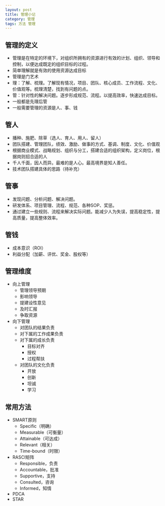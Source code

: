 ```yaml
---
layout: post
title: 管理小记
category: 管理
tags: 方法 管理
---
```


## 管理的定义
- 管理是在特定的环境下，对组织所拥有的资源进行有效的计划、组织、领导和控制，以便达成既定的组织目标的过程。
- 简单理解就是有效的使用资源达成目标
- 管理是门艺术
- 理：了解、梳理。了解现有情况，项目、团队、核心成员、工作流程、文化、价值观等。梳理清楚，找到有问题的点。
- 管：针对性的解决问题。逐步形成规范、流程。以提高效率，快速达成目标。
- 一般都是先理后管
- 一般需要管理的资源是人、事、钱

## 管人
- 播种、施肥、除草（选人、育人、用人、留人）
- 团队搭建、管理团队，绩效、激励、做事的方式、基调、制度、文化、价值观
- 根据商业模式、战略规划、组织与分工，搭建合适的组织架构，定义岗位，根据岗则招合适的人
- 千人千面，因人而异。最难的是人心。最高境界是知人善任。
- 技术团队搭建具体的思路（待补充）


## 管事
- 发现问题、分析问题、解决问题。
- 研发体系、项目管理、流程、规范、各种SOP、奖惩。
- 通过建立一些规则、流程来解决实际问题。能减少人为失误，提高稳定性，提高质量，提高整体效率。

## 管钱
- 成本意识（ROI）
- 利益分配（加薪、评优、奖金、股权等）


## 管理维度
- 向上管理
    - 管理领导预期
    - 影响领导
    - 提建设性意见
    - 及时汇报
    - 争取资源
- 向下管理
    - 对团队的结果负责
    - 对下属的工作成果负责
    - 对下属的成长负责
        - 目标对齐
        - 授权
        - 过程帮扶
    - 对团队的文化负责
        - 开放
        - 创新
        - 坦诚
        - 学习
 
## 常用方法
- SMART原则
    - Specific（明确）
    - Measurable（可衡量）
    - Attainable（可达成）
    - Relevant（相关）
    - Time-bound（时限）
- RASCI矩阵
    - Responsible，负责
    - Accountable，批准
    - Supportive，支持
    - Consulted，咨询
    - Informed，知情
- PDCA
- STAR